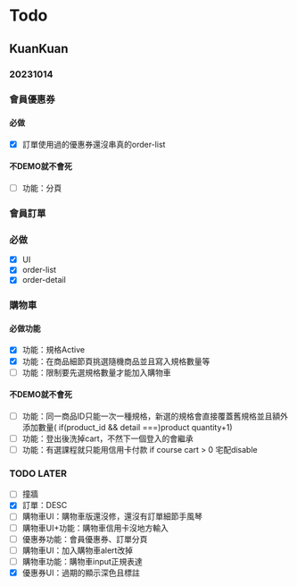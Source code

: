 # Todo

## KuanKuan

### 20231014

### 會員優惠券
#### 必做
- [X] 訂單使用過的優惠券還沒串真的order-list
#### 不DEMO就不會死
- [ ] 功能：分頁


### 會員訂單
### 必做
- [X] UI
- [X] order-list
- [X] order-detail

### 購物車
#### 必做功能
- [X] 功能：規格Active
- [X] 功能：在商品細節頁挑選隨機商品並且寫入規格數量等
- [ ] 功能：限制要先選規格數量才能加入購物車

#### 不DEMO就不會死
- [ ] 功能：同一商品ID只能一次一種規格，新選的規格會直接覆蓋舊規格並且額外添加數量( if(product_id && detail ===)product quantity+1)
- [ ] 功能：登出後洗掉cart，不然下一個登入的會繼承
- [ ] 功能：有選課程就只能用信用卡付款 if course cart > 0 宅配disable

### TODO LATER
- [ ] 撞牆
- [X] 訂單：DESC
- [ ] 購物車UI：購物車版還沒修，還沒有訂單細節手風琴
- [ ] 購物車UI+功能：購物車信用卡沒地方輸入
- [ ] 優惠券功能：會員優惠券、訂單分頁
- [ ] 購物車UI：加入購物車alert改掉
- [ ] 購物車功能：購物車input正規表達
- [X] 優惠券UI：過期的顯示深色且標註
